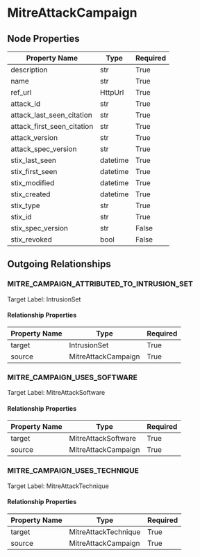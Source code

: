 
# MitreAttackCampaign

## Node Properties

| Property Name | Type | Required |
| ------------- | ---- | -------- |
| description | str | True |
| name | str | True |
| ref_url | HttpUrl | True |
| attack_id | str | True |
| attack_last_seen_citation | str | True |
| attack_first_seen_citation | str | True |
| attack_version | str | True |
| attack_spec_version | str | True |
| stix_last_seen | datetime | True |
| stix_first_seen | datetime | True |
| stix_modified | datetime | True |
| stix_created | datetime | True |
| stix_type | str | True |
| stix_id | str | True |
| stix_spec_version | str | False |
| stix_revoked | bool | False |


## Outgoing Relationships

### MITRE_CAMPAIGN_ATTRIBUTED_TO_INTRUSION_SET

Target Label: IntrusionSet

#### Relationship Properties

| Property Name | Type | Required |
| ------------- | ---- | -------- |
| target | IntrusionSet | True |
| source | MitreAttackCampaign | True |


### MITRE_CAMPAIGN_USES_SOFTWARE

Target Label: MitreAttackSoftware

#### Relationship Properties

| Property Name | Type | Required |
| ------------- | ---- | -------- |
| target | MitreAttackSoftware | True |
| source | MitreAttackCampaign | True |


### MITRE_CAMPAIGN_USES_TECHNIQUE

Target Label: MitreAttackTechnique

#### Relationship Properties

| Property Name | Type | Required |
| ------------- | ---- | -------- |
| target | MitreAttackTechnique | True |
| source | MitreAttackCampaign | True |



